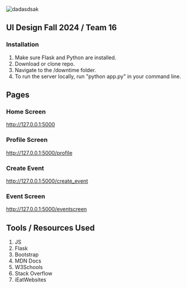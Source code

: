 ![dadasdsak](https://github.com/user-attachments/assets/63815582-b6d7-49b3-b6f8-76a3f0360bd9)

## UI Design Fall 2024 / Team 16

### Installation
1. Make sure Flask and Python are installed.
2. Download or clone repo. 
3. Navigate to the /downtime folder.
4. To run the server locally, run "python app.py" in your command line.

## Pages
### Home Screen
http://127.0.0.1:5000
### Profile Screen
http://127.0.0.1:5000/profile
### Create Event
http://127.0.0.1:5000/create_event
### Event Screen
http://127.0.0.1:5000/eventscreen

## Tools / Resources Used
1. JS
2. Flask
3. Bootstrap
4. MDN Docs
5. W3Schools
6. Stack Overflow
7. iEatWebsites
